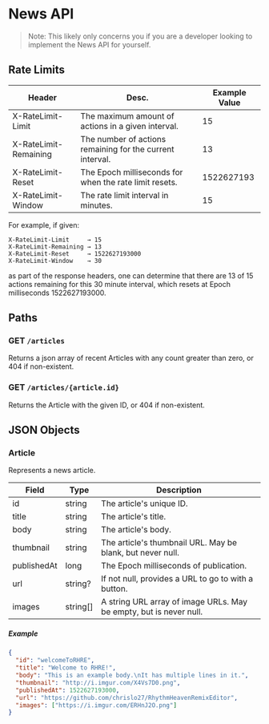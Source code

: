 # News API

>Note: This likely only concerns you if you are a developer looking to
implement the News API for yourself.

## Rate Limits
| Header | Desc. | Example Value |
|--------|-------|---------------|
| X-RateLimit-Limit | The maximum amount of actions in a given interval. | 15 |
| X-RateLimit-Remaining | The number of actions remaining for the current interval. | 13 |
| X-RateLimit-Reset | The Epoch milliseconds for when the rate limit resets. | 1522627193 |
| X-RateLimit-Window | The rate limit interval in minutes. | 15 |

For example, if given:
```
X-RateLimit-Limit     → 15
X-RateLimit-Remaining → 13
X-RateLimit-Reset     → 1522627193000
X-RateLimit-Window    → 30
```
as part of the response headers, one can determine that there are 13 of 15 actions
remaining for this 30 minute interval, which resets at Epoch milliseconds 1522627193000.

## Paths
### **GET** `/articles`

Returns a json array of recent Articles with any count greater than zero, or 404 if non-existent.

### **GET** `/articles/{article.id}`
Returns the Article with the given ID, or 404 if non-existent.

## JSON Objects
### Article
Represents a news article.

| Field | Type | Description |
|-------|------|-------------|
| id | string | The article's unique ID. |
| title | string | The article's title. |
| body | string | The article's body. |
| thumbnail | string | The article's thumbnail URL. May be blank, but never null. |
| publishedAt | long | The Epoch milliseconds of publication. |
| url | string? | If not null, provides a URL to go to with a button. |
| images | string[] | A string URL array of image URLs. May be empty, but is never null. |


##### Example
```json
{
  "id": "welcomeToRHRE",
  "title": "Welcome to RHRE!",
  "body": "This is an example body.\nIt has multiple lines in it.",
  "thumbnail": "http://i.imgur.com/X4Vs7D0.png",
  "publishedAt": 1522627193000,
  "url": "https://github.com/chrislo27/RhythmHeavenRemixEditor",
  "images": ["https://i.imgur.com/ERHnJ2O.png"]
}
```
